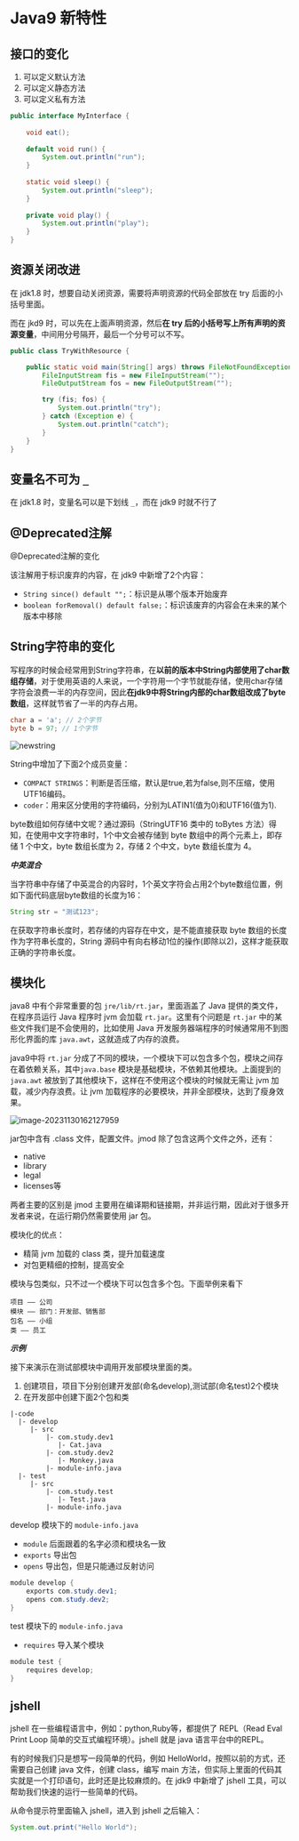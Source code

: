 # Java9 新特性

## 接口的变化

1. 可以定义默认方法
2. 可以定义静态方法
3. 可以定义私有方法

```java
public interface MyInterface {
    
    void eat();
    
    default void run() {
        System.out.println("run");
    }
    
    static void sleep() {
        System.out.println("sleep");
    }
    
    private void play() {
        System.out.println("play");
    }
}
```

## 资源关闭改进

在 jdk1.8 时，想要自动关闭资源，需要将声明资源的代码全部放在 try 后面的小括号里面。

而在 jkd9 时，可以先在上面声明资源，然后**在 try 后的小括号写上所有声明的资源变量**，中间用分号隔开，最后一个分号可以不写。

```java
public class TryWithResource {

    public static void main(String[] args) throws FileNotFoundException {
        FileInputStream fis = new FileInputStream("");
        FileOutputStream fos = new FileOutputStream("");

        try (fis; fos) {
            System.out.println("try");
        } catch (Exception e) {
            System.out.println("catch");
        }
    }
}
```

## 变量名不可为 `_`

在 jdk1.8 时，变量名可以是下划线 `_`，而在 jdk9 时就不行了

## @Deprecated注解

@Deprecated注解的变化

该注解用于标识废弃的内容，在 jdk9 中新增了2个内容：

+ `String since() default "";`：标识是从哪个版本开始废弃
+ `boolean forRemoval() default false;`：标识该废弃的内容会在未来的某个版本中移除

## String字符串的变化

写程序的时候会经常用到String字符串，在**以前的版本中String内部使用了char数组存储**，对于使用英语的人来说，一个字符用一个字节就能存储，使用char存储字符会浪费一半的内存空间，因此**在jdk9中将String内部的char数组改成了byte数组**，这样就节省了一半的内存占用。

```java
char a = 'a'; // 2个字节
byte b = 97; // 1个字节
```

![newstring](img/newstring.png)

String中增加了下面2个成员变量：

+ `COMPACT STRINGS`：判断是否压缩，默认是true,若为false,则不压缩，使用UTF16编码。
+ `coder`：用来区分使用的字符编码，分别为LATIN1(值为0)和UTF16(值为1).

byte数组如何存储中文呢？通过源码（StringUTF16 类中的 toBytes 方法）得知，在使用中文字符串时，1个中文会被存储到 byte 数组中的两个元素上，即存储 1 个中文，byte 数组长度为 2，存储 2 个中文，byte 数组长度为 4。

***中英混合***

当字符串中存储了中英混合的内容时，1个英文字符会占用2个byte数组位置，例如下面代码底层byte数组的长度为16：

```java
String str = "测试123";
```

在获取字符串长度时，若存储的内容存在中文，是不能直接获取 byte 数组的长度作为字符串长度的，String 源码中有向右移动1位的操作(即除以2)，这样才能获取正确的字符串长度。

## 模块化

java8 中有个非常重要的包 `jre/lib/rt.jar`，里面涵盖了 Java 提供的类文件，在程序员运行 Java 程序时 jvm 会加载 `rt.jar`。这里有个问题是 `rt.jar` 中的某些文件我们是不会使用的，比如使用 Java 开发服务器端程序的时候通常用不到图形化界面的库 `java.awt`，这就造成了内存的浪费。

java9中将 `rt.jar` 分成了不同的模块，一个模块下可以包含多个包，模块之间存在着依赖关系，其中`java.base` 模块是基础模块，不依赖其他模块。上面提到的 `java.awt` 被放到了其他模块下，这样在不使用这个模块的时候就无需让 jvm 加载，减少内存浪费。让 jvm 加载程序的必要模块，并非全部模块，达到了瘦身效果。

![image-20231130162127959](img/image-20231130162127959.png)

jar包中含有 .class 文件，配置文件。jmod 除了包含这两个文件之外，还有：

+ native 
+ library
+ legal 
+ licenses等

两者主要的区别是 jmod 主要用在编译期和链接期，并非运行期，因此对于很多开发者来说，在运行期仍然需要使用 jar 包。

模块化的优点：

+ 精简 jvm 加载的 class 类，提升加载速度
+ 对包更精细的控制，提高安全

模块与包类似，只不过一个模块下可以包含多个包。下面举例来看下

```
项目 —— 公司
模块 —— 部门：开发部、销售部
包名 —— 小组
类 —— 员工
```

***示例***

接下来演示在测试部模块中调用开发部模块里面的类。

1. 创建项目，项目下分别创建开发部(命名develop),测试部(命名test)2个模块
2. 在开发部中创建下面2个包和类

```
|-code
  |- develop
  	 |- src
	     |- com.study.dev1
    	 	|- Cat.java
	     |- com.study.dev2
	     	|- Monkey.java
	     |- module-info.java
  |- test
  	 |- src
	  	 |- com.study.test
  		 	|- Test.java
         |- module-info.java
```

develop 模块下的 `module-info.java`

+ `module` 后面跟着的名字必须和模块名一致
+ `exports` 导出包
+ `opens` 导出包，但是只能通过反射访问

```java
module develop {
	exports com.study.dev1;
   	opens com.study.dev2;
}
```

test 模块下的 `module-info.java`

+ `requires` 导入某个模块

```java
module test {
	requires develop;
}
```

## jshell

jshell 在一些编程语言中，例如：python,Ruby等，都提供了 REPL（Read Eval Print Loop 简单的交互式编程环境）。jshell 就是 java 语言平台中的REPL。

有的时候我们只是想写一段简单的代码，例如 HelloWorld，按照以前的方式，还需要自己创建 java 文件，创建 class，编写 main 方法，但实际上里面的代码其实就是一个打印语句，此时还是比较麻烦的。在 jdk9 中新增了 jshell 工具，可以帮助我们快速的运行一些简单的代码。

从命令提示符里面输入 jshell，进入到 jshell 之后输入：

```java
System.out.print("Hello World");
```

